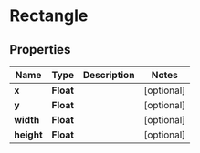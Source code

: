 

# Rectangle


## Properties

| Name | Type | Description | Notes |
|------------ | ------------- | ------------- | -------------|
|**x** | **Float** |  |  [optional] |
|**y** | **Float** |  |  [optional] |
|**width** | **Float** |  |  [optional] |
|**height** | **Float** |  |  [optional] |



